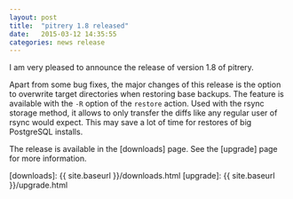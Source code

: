 ```yaml
---
layout: post
title:  "pitrery 1.8 released"
date:   2015-03-12 14:35:55
categories: news release
---
```


I am very pleased to announce the release of version 1.8 of pitrery.

Apart from some bug fixes, the major changes of this release is the option to overwrite target directories when restoring base backups. The feature is available with the `-R` option of the `restore` action. Used with the rsync storage method, it allows to only transfer the diffs like any regular user of rsync would expect. This may save a lot of time for restores of big PostgreSQL installs.

The release is available in the [downloads] page. See the [upgrade] page for more information.

[downloads]: {{ site.baseurl }}/downloads.html
[upgrade]: {{ site.baseurl }}/upgrade.html

